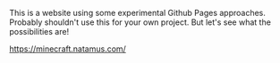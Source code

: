 This is a website using some experimental Github Pages approaches. Probably shouldn't use this for your own project. But let's see what the possibilities are!

https://minecraft.natamus.com/
